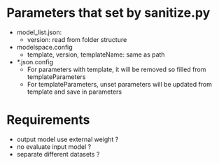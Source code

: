 # Parameters that set by sanitize.py

- model_list.json:
    + version: read from folder structure
- modelspace.config
    + template, version, templateName: same as path
- *.json.config
    + For parameters with template, it will be removed so filled from templateParameters
    + For templateParameters, unset parameters will be updated from template and save in parameters

# Requirements

- output model use external weight ?
- no evaluate input model ?
- separate different datasets ?
